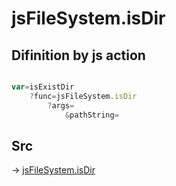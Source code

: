 # jsFileSystem.isDir

## Difinition by js action

```js.js

var=isExistDir
	?func=jsFileSystem.isDir
		?args=
			&pathString=
```

## Src

-> [jsFileSystem.isDir](https://github.com/puutaro/CommandClick/blob/master/app/src/main/java/com/puutaro/commandclick/fragment_lib/terminal_fragment/js_interface/file/JsFileSystem.kt#L421)


